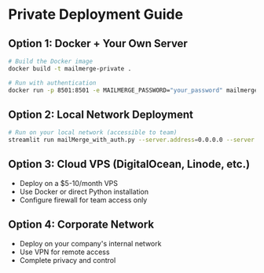 # Private Deployment Guide

## Option 1: Docker + Your Own Server
```bash
# Build the Docker image
docker build -t mailmerge-private .

# Run with authentication
docker run -p 8501:8501 -e MAILMERGE_PASSWORD="your_password" mailmerge-private
```

## Option 2: Local Network Deployment
```bash
# Run on your local network (accessible to team)
streamlit run mailMerge_with_auth.py --server.address=0.0.0.0 --server.port=8501
```

## Option 3: Cloud VPS (DigitalOcean, Linode, etc.)
- Deploy on a $5-10/month VPS
- Use Docker or direct Python installation
- Configure firewall for team access only

## Option 4: Corporate Network
- Deploy on your company's internal network
- Use VPN for remote access
- Complete privacy and control


